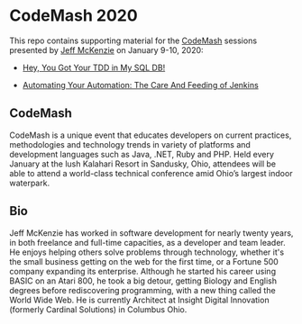 # CodeMash 2020
This repo contains supporting material for the [CodeMash](http://www.codemash.org/)
 sessions presented by [Jeff McKenzie](https://www.codemash.org/speaker-details/?id=b912632d-9770-4a0c-a028-9ec5c9a2e023) on January 9-10, 2020:

- [Hey, You Got Your TDD in My SQL DB!](https://github.com/mcknz/CodeMash-2020/HeyYouGotYourTDDInMySQLDB/)

- [Automating Your Automation: The Care And Feeding of Jenkins](https://github.com/mcknz/CodeMash-2020/JenkinsAutomatingYourAutomation/)

## CodeMash
CodeMash is a unique event that educates developers on current practices, methodologies and technology trends in variety of platforms and development languages such as Java, .NET, Ruby and PHP. Held every January at the lush Kalahari Resort in Sandusky, Ohio, attendees will be able to attend a world-class technical conference amid Ohio’s largest indoor waterpark.

## Bio
Jeff McKenzie has worked in software development for nearly twenty years, in both freelance and full-time capacities, as a developer and team leader. He enjoys helping others solve problems through technology, whether it's the small business getting on the web for the first time, or a Fortune 500 company expanding its enterprise. Although he started his career using BASIC on an Atari 800, he took a big detour, getting Biology and English degrees before rediscovering programming, with a new thing called the World Wide Web. He is currently Architect at Insight Digital Innovation (formerly Cardinal Solutions) in Columbus Ohio.
